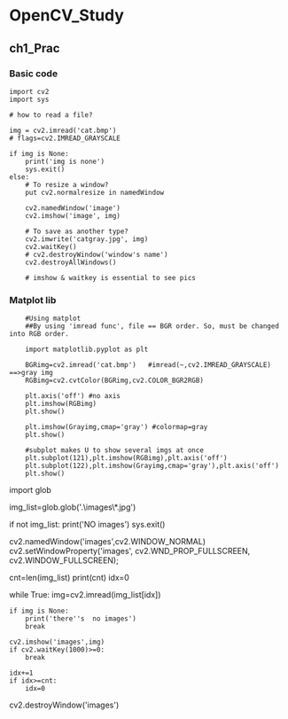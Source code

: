 # OpenCV_Study

## ch1_Prac

### Basic code
```
import cv2
import sys

# how to read a file?

img = cv2.imread('cat.bmp')
# flags=cv2.IMREAD_GRAYSCALE

if img is None:
	print('img is none')
	sys.exit()
else:
	# To resize a window?
	put cv2.normalresize in namedWindow
	
	cv2.namedWindow('image')
	cv2.imshow('image', img)
	
	# To save as another type?
	cv2.imwrite('catgray.jpg', img)
	cv2.waitKey()
	# cv2.destroyWindow('window's name')
	cv2.destroyAllWindows()
	
	# imshow & waitkey is essential to see pics
```
### Matplot lib
```
	#Using matplot
	##By using 'imread func', file == BGR order. So, must be changed into RGB order.
	
	import matplotlib.pyplot as plt

	BGRimg=cv2.imread('cat.bmp')   #imread(~,cv2.IMREAD_GRAYSCALE) ==>gray img
	RGBimg=cv2.cvtColor(BGRimg,cv2.COLOR_BGR2RGB)

	plt.axis('off') #no axis
	plt.imshow(RGBimg)
	plt.show()

	plt.imshow(Grayimg,cmap='gray') #colormap=gray
	plt.show()
	
	#subplot makes U to show several imgs at once
	plt.subplot(121),plt.imshow(RGBimg),plt.axis('off')
	plt.subplot(122),plt.imshow(Grayimg,cmap='gray'),plt.axis('off')
	plt.show()
```

import glob

img_list=glob.glob('.\\images\\*.jpg')

if not img_list:
    print('NO images')
    sys.exit()

cv2.namedWindow('images',cv2.WINDOW_NORMAL)
cv2.setWindowProperty('images', cv2.WND_PROP_FULLSCREEN, cv2.WINDOW_FULLSCREEN);

cnt=len(img_list)
print(cnt)
idx=0

while True:
    img=cv2.imread(img_list[idx])

    if img is None:
        print('there''s  no images')
        break
    
    cv2.imshow('images',img)
    if cv2.waitKey(1000)>=0:
        break

    idx+=1
    if idx>=cnt:
        idx=0

cv2.destroyWindow('images')


    

